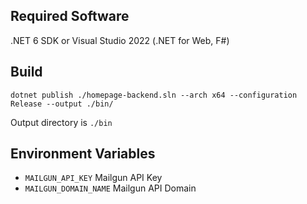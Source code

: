 ## Required Software

.NET 6 SDK or Visual Studio 2022 (.NET for Web, F#)

## Build

```
dotnet publish ./homepage-backend.sln --arch x64 --configuration Release --output ./bin/
```

Output directory is `./bin`

## Environment Variables

- `MAILGUN_API_KEY` Mailgun API Key
- `MAILGUN_DOMAIN_NAME` Mailgun API Domain

